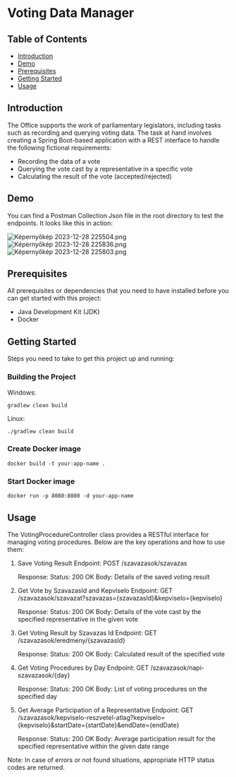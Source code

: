 # Voting Data Manager

## Table of Contents
- [Introduction](#introduction)
- [Demo](#demo)
- [Prerequisites](#prerequisites)
- [Getting Started](#getting-started)
- [Usage](#usage)

## Introduction

The Office supports the work of parliamentary legislators, including tasks such as recording and querying voting data. The task at hand involves creating a Spring Boot-based application with a REST interface to handle the following fictional requirements:  

- Recording the data of a vote  
- Querying the vote cast by a representative in a specific vote  
- Calculating the result of the vote (accepted/rejected)

## Demo

You can find a Postman Collection Json file in the root directory to test the endpoints. It looks like this in action:

![Képernyőkép 2023-12-28 225504.png](..%2F..%2F..%2F..%2FOneDrive%2FK%E9pek%2FK%E9perny%F5k%E9pek%2FK%E9perny%F5k%E9p%202023-12-28%20225504.png)
![Képernyőkép 2023-12-28 225836.png](..%2F..%2F..%2F..%2FOneDrive%2FK%E9pek%2FK%E9perny%F5k%E9pek%2FK%E9perny%F5k%E9p%202023-12-28%20225836.png)
![Képernyőkép 2023-12-28 225803.png](..%2F..%2F..%2F..%2FOneDrive%2FK%E9pek%2FK%E9perny%F5k%E9pek%2FK%E9perny%F5k%E9p%202023-12-28%20225803.png)

## Prerequisites

All prerequisites or dependencies that you need to have installed before you can get started with this project:    

- Java Development Kit (JDK)
- Docker

## Getting Started

Steps you need to take to get this project up and running:

### Building the Project
    
Windows:

    gradlew clean build

Linux:

    ./gradlew clean build

### Create Docker image

    docker build -t your-app-name .

### Start Docker image

    docker run -p 8080:8080 -d your-app-name

## Usage
The VotingProcedureController class provides a RESTful interface for managing voting procedures. Below are the key operations and how to use them:

1. Save Voting Result
   Endpoint: POST /szavazasok/szavazas
 
   Response:
   Status: 200 OK
   Body: Details of the saved voting result

2. Get Vote by SzavazasId and Kepviselo
   Endpoint: GET /szavazasok/szavazat?szavazas={szavazasId}&kepviselo={kepviselo}

   Response:
   Status: 200 OK
   Body: Details of the vote cast by the specified representative in the given vote

3. Get Voting Result by Szavazas Id
   Endpoint: GET /szavazasok/eredmeny/{szavazasId}

   Response:
   Status: 200 OK
   Body: Calculated result of the specified vote

4. Get Voting Procedures by Day
   Endpoint: GET /szavazasok/napi-szavazasok/{day}

   Response:
   Status: 200 OK
   Body: List of voting procedures on the specified day

5. Get Average Participation of a Representative
   Endpoint: GET /szavazasok/kepviselo-reszvetel-atlag?kepviselo={kepviselo}&startDate={startDate}&endDate={endDate}

   Response:
   Status: 200 OK
   Body: Average participation result for the specified representative within the given date range

Note: In case of errors or not found situations, appropriate HTTP status codes are returned.
